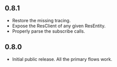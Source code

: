 ## 0.8.1

* Restore the missing tracing.
* Expose the ResClient of any given ResEntity.
* Properly parse the subscribe calls.

## 0.8.0

* Initial public release. All the primary flows work.
